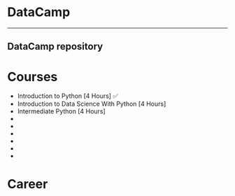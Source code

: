 # DataCamp 

--------------------
DataCamp repository
-------------------- 

# Courses

- Introduction to Python [4 Hours] ✅
- Introduction to Data Science With Python [4 Hours]
- Intermediate Python [4 Hours]
-
-
-
-
-
-

# Career 


